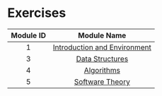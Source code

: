 # Exercises

| Module ID | Module Name |
|:-----------:|:--------:|
| 1 | [Introduction and Environment](https://github.com/ByteAcademyCo/Exercises/tree/master/introduction_and_environment) |
| 3 | [Data Structures](https://github.com/ByteAcademyCo/Exercises/tree/master/data_structures) |
| 4 | [Algorithms](https://github.com/ByteAcademyCo/Exercises/tree/master/algorithms) |
| 5 | [Software Theory](https://github.com/ByteAcademyCo/Exercises/tree/master/software_theory) |
